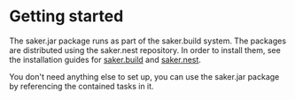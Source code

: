 # Getting started

The saker.jar package runs as part of the saker.build system. The packages are distributed using the saker.nest repository. In order to install them, see the installation guides for [saker.build](root:/saker.build/doc/installation.html) and [saker.nest](root:/saker.nest/doc/installation.html). 

You don't need anything else to set up, you can use the saker.jar package by referencing the contained tasks in it.
